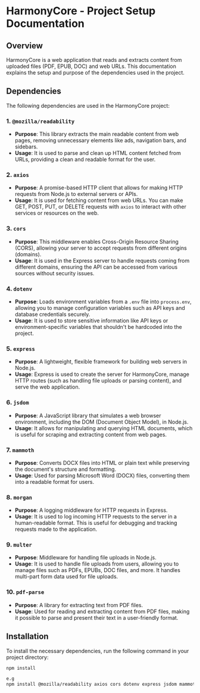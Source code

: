 # HarmonyCore - Project Setup Documentation

## Overview
HarmonyCore is a web application that reads and extracts content from uploaded files (PDF, EPUB, DOC) and web URLs. This documentation explains the setup and purpose of the dependencies used in the project.

## Dependencies

The following dependencies are used in the HarmonyCore project:

### 1. `@mozilla/readability`
- **Purpose**: This library extracts the main readable content from web pages, removing unnecessary elements like ads, navigation bars, and sidebars.
- **Usage**: It is used to parse and clean up HTML content fetched from URLs, providing a clean and readable format for the user.

### 2. `axios`
- **Purpose**: A promise-based HTTP client that allows for making HTTP requests from Node.js to external servers or APIs.
- **Usage**: It is used for fetching content from web URLs. You can make GET, POST, PUT, or DELETE requests with `axios` to interact with other services or resources on the web.

### 3. `cors`
- **Purpose**: This middleware enables Cross-Origin Resource Sharing (CORS), allowing your server to accept requests from different origins (domains).
- **Usage**: It is used in the Express server to handle requests coming from different domains, ensuring the API can be accessed from various sources without security issues.

### 4. `dotenv`
- **Purpose**: Loads environment variables from a `.env` file into `process.env`, allowing you to manage configuration variables such as API keys and database credentials securely.
- **Usage**: It is used to store sensitive information like API keys or environment-specific variables that shouldn't be hardcoded into the project.

### 5. `express`
- **Purpose**: A lightweight, flexible framework for building web servers in Node.js.
- **Usage**: Express is used to create the server for HarmonyCore, manage HTTP routes (such as handling file uploads or parsing content), and serve the web application.

### 6. `jsdom`
- **Purpose**: A JavaScript library that simulates a web browser environment, including the DOM (Document Object Model), in Node.js.
- **Usage**: It allows for manipulating and querying HTML documents, which is useful for scraping and extracting content from web pages.

### 7. `mammoth`
- **Purpose**: Converts DOCX files into HTML or plain text while preserving the document's structure and formatting.
- **Usage**: Used for parsing Microsoft Word (DOCX) files, converting them into a readable format for users.

### 8. `morgan`
- **Purpose**: A logging middleware for HTTP requests in Express.
- **Usage**: It is used to log incoming HTTP requests to the server in a human-readable format. This is useful for debugging and tracking requests made to the application.

### 9. `multer`
- **Purpose**: Middleware for handling file uploads in Node.js.
- **Usage**: It is used to handle file uploads from users, allowing you to manage files such as PDFs, EPUBs, DOC files, and more. It handles multi-part form data used for file uploads.

### 10. `pdf-parse`
- **Purpose**: A library for extracting text from PDF files.
- **Usage**: Used for reading and extracting content from PDF files, making it possible to parse and present their text in a user-friendly format.

## Installation

To install the necessary dependencies, run the following command in your project directory:

```bash
npm install

e.g 
npm install @mozilla/readability axios cors dotenv express jsdom mammoth morgan multer pdf-parse
```